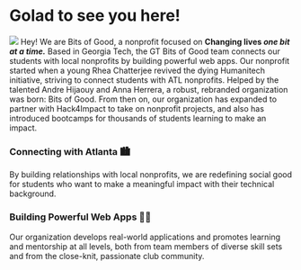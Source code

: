 <h1> Golad to see you here! </h1>
<picture>
  <img src="https://bitsofgood.org/logo-social.png">
</picture>
Hey! We are Bits of Good, a nonprofit focused on <strong>Changing lives <em>one bit at a time.</em></strong> Based in Georgia Tech, the GT Bits of Good team connects our students with local nonprofits by building powerful web apps.
Our nonprofit started when a young Rhea Chatterjee revived the dying Humanitech initiative, striving to connect students with ATL nonprofits. Helped by the talented Andre Hijaouy and Anna Herrera, a robust, rebranded organization was born: Bits of Good.
From then on, our organization has expanded to partner with Hack4Impact to take on nonprofit projects, and also has introduced bootcamps for thousands of students learning to make an impact. 

<h3>Connecting with Atlanta 🏙️</h3>
By building relationships with local nonprofits, we are redefining social good for students who want to make a meaningful impact with their technical background.

<h3>Building Powerful Web Apps 🧑‍💻</h3>
Our organization develops real-world applications and promotes learning and mentorship at all levels, both from team members of diverse skill sets and from the close-knit, passionate club community.
<ul>
